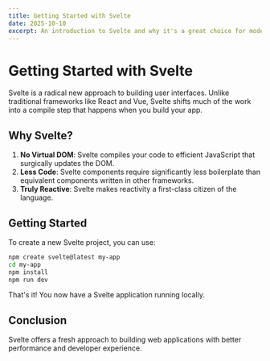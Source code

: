 ```yaml
---
title: Getting Started with Svelte
date: 2025-10-10
excerpt: An introduction to Svelte and why it's a great choice for modern web development.
---
```


# Getting Started with Svelte

Svelte is a radical new approach to building user interfaces. Unlike traditional frameworks like React and Vue, Svelte shifts much of the work into a compile step that happens when you build your app.

## Why Svelte?

1. **No Virtual DOM**: Svelte compiles your code to efficient JavaScript that surgically updates the DOM.
2. **Less Code**: Svelte components require significantly less boilerplate than equivalent components written in other frameworks.
3. **Truly Reactive**: Svelte makes reactivity a first-class citizen of the language.

## Getting Started

To create a new Svelte project, you can use:

```bash
npm create svelte@latest my-app
cd my-app
npm install
npm run dev
```

That's it! You now have a Svelte application running locally.

## Conclusion

Svelte offers a fresh approach to building web applications with better performance and developer experience.
